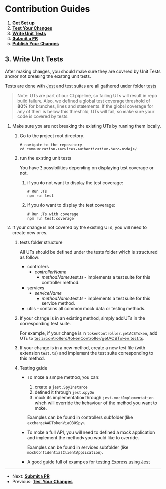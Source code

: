 # Contribution Guides

1. **[Get Set up](<1. get-set-up.md>)**
2. **[Test Your Changes](<2. test-your-changes.md>)**
3. **[Write Unit Tests](<3. write-unit-tests.md>)**
4. **[Submit a PR](<4. submit-a-pr.md>)**
5. **[Publish Your Changes](<5. publish-your-changes.md>)**

## 3. Write Unit Tests

After making changes, you should make sure they are covered by Unit Tests and/or not breaking the existing unit tests.

Tests are done with [Jest](https://jestjs.io/) and test suites are all gathered under folder [tests](../../tests)

>  Note: UTs are part of our CI pipeline, so failing UTs will result in repo build failure. Also, we defined a global test coverage threshold of **80%** for branches, lines and statements. If the global coverage for any of them is below this threshold, UTs will fail, so make sure your code is covered by tests.

1. Make sure you are not breaking the existing UTs by running them locally.

   1. Go to the project root directory.

        ```shell
        # navigate to the repository
        cd communication-services-authentication-hero-nodejs/
        ```

   2. run the existing unit tests

        You have 2 possibilities depending on displaying test coverage or not.
        1. if you do not want to display the test coverage:
            ```shell
            # Run UTs
            npm run test
            ```

        2. if you do want to display the test coverage:
            ```shell
            # Run UTs with coverage
            npm run test:coverage
            ```

2. If your change is not covered by the existing UTs, you will need to create new ones.

   1. tests folder structure

        All UTs should be defined under the tests folder which is structured as follow:

        - controllers 
            - _controllerName_
                - _methodName_.test.ts - implements a test suite for this controller method.
        - services
            - _serviceName_
                - _methodName_.test.ts - implements a test suite for this service method.
        - utils - contains all common mock data or testing methods.

   2. If your change is in an existing method, simply add UTs in the corresponding test suite.

        For example, if your change is in `tokenController.getACSToken`, add UTs to [tests/controllers/tokenController/getACSToken.test.ts](../../tests/controllers/tokenController/getACSToken.test.ts).

   3. If your change is in a new method, create a new test file (with extension `test.ts`) and implement the test suite corresponding to this method.

   4. Testing guide
        - To moke a simple method, you can:
            1. create a `jest.SpyInstance`
            2. defined it through `jest.spyOn`
            3. mock its implementation through `jest.mockImplementation` which will override the behaviour of the method you want to moke.

            Examples can be found in controllers subfolder (like `exchangeAADTokenViaOBOSpy`).

        - To moke a full API, you will need to defined a mock application and implement the methods you would like to override.

            Examples can be found in services subfolder (like `mockConfidentialClientApplication`).

        - A good guide full of examples for [testing Express using Jest](https://codewithhugo.com/express-request-response-mocking/)

---

- Next: **[Submit a PR](<4. submit-a-pr.md>)**
- Previous: **[Test Your Changes](<2. test-your-changes.md>)**
